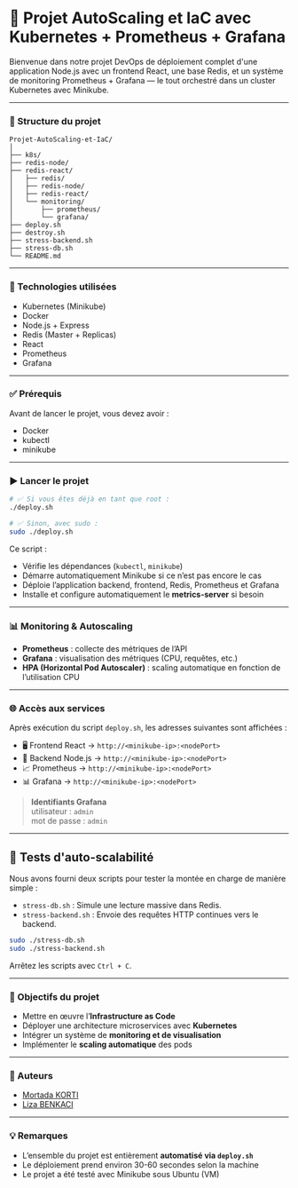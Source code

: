 # 🚀 Projet AutoScaling et IaC avec Kubernetes + Prometheus + Grafana

Bienvenue dans notre projet DevOps de déploiement complet d'une application Node.js avec un frontend React, une base Redis, et un système de monitoring Prometheus + Grafana — le tout orchestré dans un cluster Kubernetes avec Minikube.

---

### 📁 Structure du projet

```
Projet-AutoScaling-et-IaC/
│
├── k8s/                     
├── redis-node/               
├── redis-react/                        
│   ├── redis/
│   ├── redis-node/
│   ├── redis-react/
│   └── monitoring/
│       ├── prometheus/
│       └── grafana/
├── deploy.sh  
├── destroy.sh    
├── stress-backend.sh
├── stress-db.sh             
└── README.md
```

---

### 🧰 Technologies utilisées

- Kubernetes (Minikube)
- Docker
- Node.js + Express
- Redis (Master + Replicas)
- React
- Prometheus
- Grafana

---

### ✅ Prérequis

Avant de lancer le projet, vous devez avoir :

- Docker
- kubectl
- minikube

---

### ▶️ Lancer le projet

```bash
# ✅ Si vous êtes déjà en tant que root :
./deploy.sh

# ✅ Sinon, avec sudo :
sudo ./deploy.sh
```

Ce script :

- Vérifie les dépendances (`kubectl`, `minikube`)
- Démarre automatiquement Minikube si ce n’est pas encore le cas
- Déploie l’application backend, frontend, Redis, Prometheus et Grafana
- Installe et configure automatiquement le **metrics-server** si besoin

---

### 📊 Monitoring & Autoscaling

- **Prometheus** : collecte des métriques de l’API
- **Grafana** : visualisation des métriques (CPU, requêtes, etc.)
- **HPA (Horizontal Pod Autoscaler)** : scaling automatique en fonction de l’utilisation CPU

---

### 🌐 Accès aux services

Après exécution du script `deploy.sh`, les adresses suivantes sont affichées :

- 🖥️ Frontend React → `http://<minikube-ip>:<nodePort>`
- 🧩 Backend Node.js → `http://<minikube-ip>:<nodePort>`
- 📈 Prometheus → `http://<minikube-ip>:<nodePort>`
- 📊 Grafana → `http://<minikube-ip>:<nodePort>`

> **Identifiants Grafana**  
> utilisateur : `admin`  
> mot de passe : `admin`

---

## 🔬 Tests d'auto-scalabilité

Nous avons fourni deux scripts pour tester la montée en charge de manière simple :

- `stress-db.sh` : Simule une lecture massive dans Redis.
- `stress-backend.sh` : Envoie des requêtes HTTP continues vers le backend.

```bash
sudo ./stress-db.sh
sudo ./stress-backend.sh
```

Arrêtez les scripts avec `Ctrl + C`.

---

### 📌 Objectifs du projet

- Mettre en œuvre l’**Infrastructure as Code**
- Déployer une architecture microservices avec **Kubernetes**
- Intégrer un système de **monitoring et de visualisation**
- Implémenter le **scaling automatique** des pods

---

### 🙌 Auteurs

- [Mortada KORTI](https://github.com/mortada-korti)
- [Liza BENKACI](https://github.com/Liza-Benkaci)
---

### 💡 Remarques

- L’ensemble du projet est entièrement **automatisé via `deploy.sh`**
- Le déploiement prend environ 30-60 secondes selon la machine
- Le projet a été testé avec Minikube sous Ubuntu (VM)
